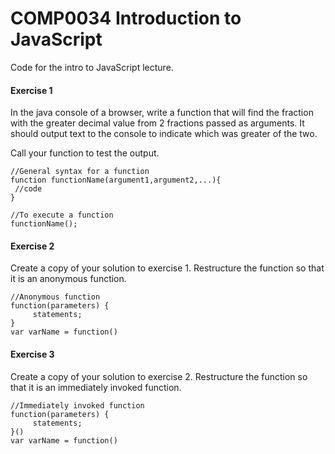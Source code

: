 # COMP0034 Introduction to JavaScript

Code for the intro to JavaScript lecture.

####   Exercise 1

In the java console of a browser, write a function that will find the fraction with the greater decimal value 
from 2 fractions passed as arguments. It should output text to the console to indicate which was greater of the two.

Call your function to test the output.


```
//General syntax for a function
function functionName(argument1,argument2,...){
 //code
}

//To execute a function
functionName();

```


#### Exercise 2
Create a copy of your solution to exercise 1. Restructure the function so that it is an anonymous function.

```
//Anonymous function
function(parameters) {
     statements;
}
var varName = function()                                                            
```


#### Exercise 3
Create a copy of your solution to exercise 2. Restructure the function so that it is an immediately invoked function.

```
//Immediately invoked function
function(parameters) {
     statements;
}()
var varName = function()                                                            
```
